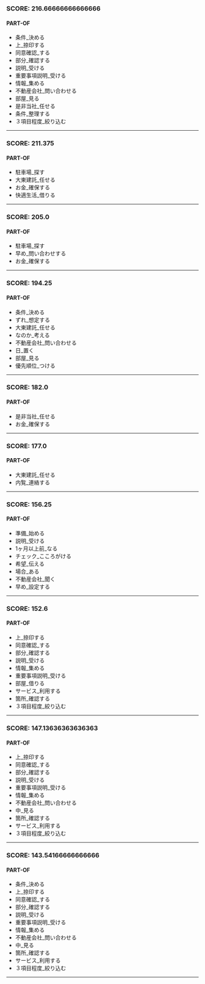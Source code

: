 
### SCORE: 216.66666666666666
#### PART-OF

- 条件_決める 
- 上_捺印する 
- 同意確認_する 
- 部分_確認する 
- 説明_受ける 
- 重要事項説明_受ける 
- 情報_集める 
- 不動産会社_問い合わせる 
- 部屋_見る 
- 是非当社_任せる 
- 条件_整理する 
- ３項目程度_絞り込む 

----------

### SCORE: 211.375
#### PART-OF

- 駐車場_探す 
- 大東建託_任せる 
- お金_確保する 
- 快適生活_借りる 

----------

### SCORE: 205.0
#### PART-OF

- 駐車場_探す 
- 早め_問い合わせする 
- お金_確保する 

----------

### SCORE: 194.25
#### PART-OF

- 条件_決める 
- ずれ_想定する 
- 大東建託_任せる 
- なのか_考える 
- 不動産会社_問い合わせる 
- 日_置く 
- 部屋_見る 
- 優先順位_つける 

----------

### SCORE: 182.0
#### PART-OF

- 是非当社_任せる 
- お金_確保する 

----------

### SCORE: 177.0
#### PART-OF

- 大東建託_任せる 
- 内覧_連絡する 

----------

### SCORE: 156.25
#### PART-OF

- 準備_始める 
- 説明_受ける 
- 1ヶ月以上前_なる 
- チェック_こころがける 
- 希望_伝える 
- 場合_ある 
- 不動産会社_聞く 
- 早め_設定する 

----------

### SCORE: 152.6
#### PART-OF

- 上_捺印する 
- 同意確認_する 
- 部分_確認する 
- 説明_受ける 
- 情報_集める 
- 重要事項説明_受ける 
- 部屋_借りる 
- サービス_利用する 
- 箇所_確認する 
- ３項目程度_絞り込む 

----------

### SCORE: 147.13636363636363
#### PART-OF

- 上_捺印する 
- 同意確認_する 
- 部分_確認する 
- 説明_受ける 
- 重要事項説明_受ける 
- 情報_集める 
- 不動産会社_問い合わせる 
- 中_見る 
- 箇所_確認する 
- サービス_利用する 
- ３項目程度_絞り込む 

----------

### SCORE: 143.54166666666666
#### PART-OF

- 条件_決める 
- 上_捺印する 
- 同意確認_する 
- 部分_確認する 
- 説明_受ける 
- 重要事項説明_受ける 
- 情報_集める 
- 不動産会社_問い合わせる 
- 中_見る 
- 箇所_確認する 
- サービス_利用する 
- ３項目程度_絞り込む 

----------
